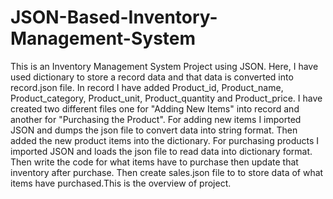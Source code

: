 # JSON-Based-Inventory-Management-System
This is an Inventory Management System Project using JSON. Here, I have used dictionary to store a record data and that data is converted into record.json file.
In record I have added Product_id, Product_name, Product_category, Product_unit, Product_quantity and Product_price.
I have created two different files one for "Adding New Items" into record and another for "Purchasing the Product".
For adding new items I imported JSON and dumps the json file to convert data into string format. Then added the new product items into the dictionary.
For purchasing products I imported JSON and loads the json file to read data into dictionary format. Then write the code for what items have to purchase then update that inventory after purchase.
Then create sales.json file to to store data of what items have purchased.This is the overview of project. 
